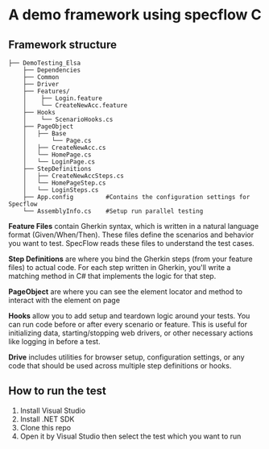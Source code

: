 # **A demo framework using specflow C**

## **Framework structure**
```plaintext
├── DemoTesting_Elsa
    ├── Dependencies  
    ├── Common
    ├── Driver          
    ├── Features/
    │    ├── Login.feature
    │    └── CreateNewAcc.feature       
    ├── Hooks  
    │    └── ScenarioHooks.cs
    ├── PageObject
    │   ├── Base
    │       └── Page.cs
    │   ├── CreateNewAcc.cs
    │   └── HomePage.cs
    │   └── LoginPage.cs
    ├── StepDefinitions 
    │   ├── CreateNewAccSteps.cs
    │   └── HomePageStep.cs
    │   └── LoginSteps.cs
    ├── App.config         #Contains the configuration settings for Specflow
    └── AssemblyInfo.cs    #Setup run parallel testing
```    
**Feature Files** contain Gherkin syntax, which is written in a natural language format (Given/When/Then). These files define the scenarios and behavior you want to test. SpecFlow reads these files to understand the test cases.

**Step Definitions** are where you bind the Gherkin steps (from your feature files) to actual code. For each step written in Gherkin, you'll write a matching method in C# that implements the logic for that step.

**PageObject** are where you can see the element locator and method to interact with the element on page

**Hooks** allow you to add setup and teardown logic around your tests. You can run code before or after every scenario or feature. This is useful for initializing data, starting/stopping web drivers, or other necessary actions like logging in before a test.    

**Drive** includes utilities for browser setup, configuration settings, or any code that should be used across multiple step definitions or hooks.

## **How to run the test**

1. Install Visual Studio
2. Install .NET SDK
3. Clone this repo
4. Open it by Visual Studio then select the test which you want to run

